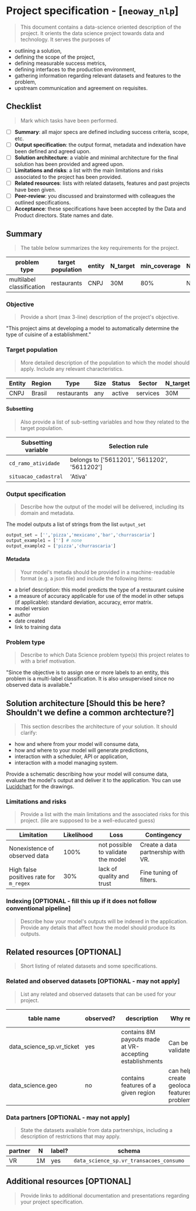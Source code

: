 # Project specification - [`neoway_nlp`]
> This document contains a data-science oriented description of the project. It orients the data science project towards data and technology. It serves the purposes of

* outlining a solution,
* defining the scope of the project,
* defining measurable success metrics,
* defining interfaces to the production environment,
* gathering information regarding relevant datasets and features to the problem,
* upstream communication and agreement on requisites.


## Checklist
> Mark which tasks have been performed.

- [ ] **Summary**: all major specs are defined including success criteria, scope, etc.
- [ ] **Output specification**: the output format, metadata and indexation have been defined and agreed upon.
- [ ] **Solution architecture**: a viable and minimal architecture for the final solution has been provided and agreed upon.
- [ ] **Limitations and risks**: a list with the main limitations and risks associated to the project has been provided.
- [ ] **Related resources**: lists with related datasets, features and past projects have been given.
- [ ] **Peer-review**: you discussed and brainstormed with colleagues the outlined specifications.
- [ ] **Acceptance**: these specifications have been accepted by the Data and Product directors. State names and date.

## Summary
> The table below summarizes the key requirements for the project.

| problem type              | target population | entity | N_target | min_coverage | N_labeled | sucess_metrics | updt_freq |
|---------------------------|-------------------|--------|----------|--------------|-----------|----------------|-----------|
| multilabel classification | restaurants       | CNPJ   | 30M      | 80%          | NA        | NA             | monthly   |


### Objective
> Provide a short (max 3-line) description  of the project's objective.

"This project aims at developing a model to automatically determine the type of cuisine of a establishment."

### Target population
> More detailed description of the population to which the model should apply. Include any relevant characteristics.

| Entity | Region | Type        | Size | Status | Sector   | N_target |
|--------|--------|-------------|------|--------|----------|----------|
| CNPJ   | Brasil | restaurants | any  | active | services | 30M      |


#### Subsetting
> Also provide a list of sub-setting variables and how they related to the target population.

| Subsetting variable  | Selection rule                               |
|----------------------|----------------------------------------------|
| `cd_ramo_atividade`  | belongs to ['5611201', '5611202', '5611202'] |
| `situacao_cadastral` | 'Ativa'                                      |

### Output specification
> Describe how the output of the model will be delivered, including its domain and metadata.

The model outputs a list of strings from the list `output_set`
```python
output_set = ['','pizza','mexicano','bar','churrascaria']
output_example1 = [''] # none
output_example2 = ['pizza','churrascaria']
```

#### Metadata
> Your model's metada should be provided in a machine-readable format (e.g. a json file) and include the following items:

* a brief description: this model predicts the type of a restaurant cuisine
* a measure of accuracy applicable for use of the model in other setups (if applicable): standard deviation, accuracy, error matrix.
* model version
* author
* date created
* link to training data

### Problem type
> Describe to which Data Science problem type(s) this project relates to with a brief motivation.

"Since the objective is to assign one or more labels to an entity, this problem is a multi-label classification. It is also unsupervised since no observed data is available."

## Solution architecture [Should this be here? Shouldn't we define a common archtecture?]
> This section describes the architecture of your solution. It should clarify:

* how and where from your model will consume data,
* how and where to your model will generate predictions,
* interaction with a scheduler, API or application,
* interaction with a model managing system.

Provide a schematic describing how your model will consume data, evaluate the model's output and deliver it to the application. You can use [Lucidchart](https://www.lucidchart.com) for the drawings.

### Limitations and risks
> Provide a list with the main limitations and the associated risks for this project. (lile are supposed to be a well-educated guess)

| Limitation                              | Likelihood | Loss                               | Contingency                        |
|-----------------------------------------|------------|------------------------------------|------------------------------------|
| Nonexistence of observed data           | 100%       | not possible to validate the model | Create a data partnership with VR. |
| High false positives rate for `m_regex` | 30%        | lack of quality and trust          | Fine tuning of filters.            |


### Indexing [OPTIONAL - fill this up if it does not follow conventional pipeline]
> Describe how your model's outputs will be indexed in the application. Provide any details that affect how the model should produce its outputs.

## Related resources [OPTIONAL]
> Short listing of related datasets and some specifications.

### Related and observed datasets [OPTIONAL - may not apply]
> List any related and observed datasets that can be used for your project.

| table name                | observed? | description                                             | Why relevant                                            | Update frequency |
|---------------------------|-----------|---------------------------------------------------------|---------------------------------------------------------|------------------|
| data_science_sp.vr_ticket | yes       | contains 8M payouts made at VR-accepting establishments | Can be used to validate model                           | once             |
| data_science.geo          | no        | contains features of a given region                     | can help create geolocalization features to the problem | yearly           |


### Data partners [OPTIONAL - may not apply]
> State the datasets available from data partnerships, including a description of restrictions that may apply.

| partner | N  | label? | schema                                  | restrictions | terms | responsible     |
|---------|----|--------|-----------------------------------------|--------------|-------|-----------------|
| VR      | 1M | yes    | `data_science_sp.vr_transacoes_consumo` | none         | link  | @luana.grandino |


## Additional resources [OPTIONAL]
> Provide links to additional documentation and presentations regarding your project specification.
